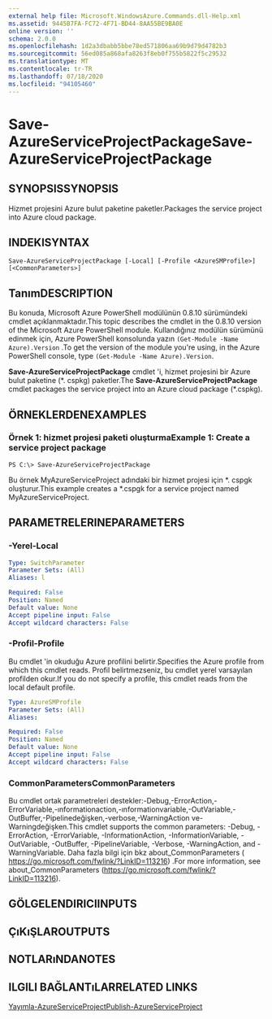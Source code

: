 ```yaml
---
external help file: Microsoft.WindowsAzure.Commands.dll-Help.xml
ms.assetid: 9445B7FA-FC72-4F71-BD44-8AA55BE9BA0E
online version: ''
schema: 2.0.0
ms.openlocfilehash: 1d2a3dbabb5bbe78ed571806aa69b9d79d4782b3
ms.sourcegitcommit: 56ed085a868afa8263f8eb0f755b5822f5c29532
ms.translationtype: MT
ms.contentlocale: tr-TR
ms.lasthandoff: 07/18/2020
ms.locfileid: "94105460"
---
```

# <span data-ttu-id="ff673-101">Save-AzureServiceProjectPackage</span><span class="sxs-lookup"><span data-stu-id="ff673-101">Save-AzureServiceProjectPackage</span></span>

## <span data-ttu-id="ff673-102">SYNOPSIS</span><span class="sxs-lookup"><span data-stu-id="ff673-102">SYNOPSIS</span></span>
<span data-ttu-id="ff673-103">Hizmet projesini Azure bulut paketine paketler.</span><span class="sxs-lookup"><span data-stu-id="ff673-103">Packages the service project into Azure cloud package.</span></span>

## <span data-ttu-id="ff673-104">INDEKI</span><span class="sxs-lookup"><span data-stu-id="ff673-104">SYNTAX</span></span>

```
Save-AzureServiceProjectPackage [-Local] [-Profile <AzureSMProfile>] [<CommonParameters>]
```

## <span data-ttu-id="ff673-105">Tanım</span><span class="sxs-lookup"><span data-stu-id="ff673-105">DESCRIPTION</span></span>
<span data-ttu-id="ff673-106">Bu konuda, Microsoft Azure PowerShell modülünün 0.8.10 sürümündeki cmdlet açıklanmaktadır.</span><span class="sxs-lookup"><span data-stu-id="ff673-106">This topic describes the cmdlet in the 0.8.10 version of the Microsoft Azure PowerShell module.</span></span>
<span data-ttu-id="ff673-107">Kullandığınız modülün sürümünü edinmek için, Azure PowerShell konsolunda yazın `(Get-Module -Name Azure).Version` .</span><span class="sxs-lookup"><span data-stu-id="ff673-107">To get the version of the module you're using, in the Azure PowerShell console, type `(Get-Module -Name Azure).Version`.</span></span>

<span data-ttu-id="ff673-108">**Save-AzureServiceProjectPackage** cmdlet 'i, hizmet projesini bir Azure bulut paketine (\*. cspkg) paketler.</span><span class="sxs-lookup"><span data-stu-id="ff673-108">The **Save-AzureServiceProjectPackage** cmdlet packages the service project into an Azure cloud package (\*.cspkg).</span></span>

## <span data-ttu-id="ff673-109">ÖRNEKLERDEN</span><span class="sxs-lookup"><span data-stu-id="ff673-109">EXAMPLES</span></span>

### <span data-ttu-id="ff673-110">Örnek 1: hizmet projesi paketi oluşturma</span><span class="sxs-lookup"><span data-stu-id="ff673-110">Example 1: Create a service project package</span></span>
```
PS C:\> Save-AzureServiceProjectPackage
```

<span data-ttu-id="ff673-111">Bu örnek MyAzureServiceProject adındaki bir hizmet projesi için \*. cspgk oluşturur.</span><span class="sxs-lookup"><span data-stu-id="ff673-111">This example creates a \*.cspgk for a service project named MyAzureServiceProject.</span></span>

## <span data-ttu-id="ff673-112">PARAMETRELERINE</span><span class="sxs-lookup"><span data-stu-id="ff673-112">PARAMETERS</span></span>

### <span data-ttu-id="ff673-113">-Yerel</span><span class="sxs-lookup"><span data-stu-id="ff673-113">-Local</span></span>
```yaml
Type: SwitchParameter
Parameter Sets: (All)
Aliases: l

Required: False
Position: Named
Default value: None
Accept pipeline input: False
Accept wildcard characters: False
```

### <span data-ttu-id="ff673-114">-Profil</span><span class="sxs-lookup"><span data-stu-id="ff673-114">-Profile</span></span>
<span data-ttu-id="ff673-115">Bu cmdlet 'in okuduğu Azure profilini belirtir.</span><span class="sxs-lookup"><span data-stu-id="ff673-115">Specifies the Azure profile from which this cmdlet reads.</span></span>
<span data-ttu-id="ff673-116">Profil belirtmezseniz, bu cmdlet yerel varsayılan profilden okur.</span><span class="sxs-lookup"><span data-stu-id="ff673-116">If you do not specify a profile, this cmdlet reads from the local default profile.</span></span>

```yaml
Type: AzureSMProfile
Parameter Sets: (All)
Aliases: 

Required: False
Position: Named
Default value: None
Accept pipeline input: False
Accept wildcard characters: False
```

### <span data-ttu-id="ff673-117">CommonParameters</span><span class="sxs-lookup"><span data-stu-id="ff673-117">CommonParameters</span></span>
<span data-ttu-id="ff673-118">Bu cmdlet ortak parametreleri destekler:-Debug,-ErrorAction,-ErrorVariable,-ınformationaction,-ınformationvariable,-OutVariable,-OutBuffer,-Pipelinedeğişken,-verbose,-WarningAction ve-Warningdeğişken.</span><span class="sxs-lookup"><span data-stu-id="ff673-118">This cmdlet supports the common parameters: -Debug, -ErrorAction, -ErrorVariable, -InformationAction, -InformationVariable, -OutVariable, -OutBuffer, -PipelineVariable, -Verbose, -WarningAction, and -WarningVariable.</span></span> <span data-ttu-id="ff673-119">Daha fazla bilgi için bkz about_CommonParameters ( https://go.microsoft.com/fwlink/?LinkID=113216) .</span><span class="sxs-lookup"><span data-stu-id="ff673-119">For more information, see about_CommonParameters (https://go.microsoft.com/fwlink/?LinkID=113216).</span></span>

## <span data-ttu-id="ff673-120">GÖLGELENDIRICI</span><span class="sxs-lookup"><span data-stu-id="ff673-120">INPUTS</span></span>

## <span data-ttu-id="ff673-121">ÇıKıŞLAR</span><span class="sxs-lookup"><span data-stu-id="ff673-121">OUTPUTS</span></span>

## <span data-ttu-id="ff673-122">NOTLARıNDA</span><span class="sxs-lookup"><span data-stu-id="ff673-122">NOTES</span></span>

## <span data-ttu-id="ff673-123">ILGILI BAĞLANTıLAR</span><span class="sxs-lookup"><span data-stu-id="ff673-123">RELATED LINKS</span></span>

[<span data-ttu-id="ff673-124">Yayımla-AzureServiceProject</span><span class="sxs-lookup"><span data-stu-id="ff673-124">Publish-AzureServiceProject</span></span>](./Publish-AzureServiceProject.md)


